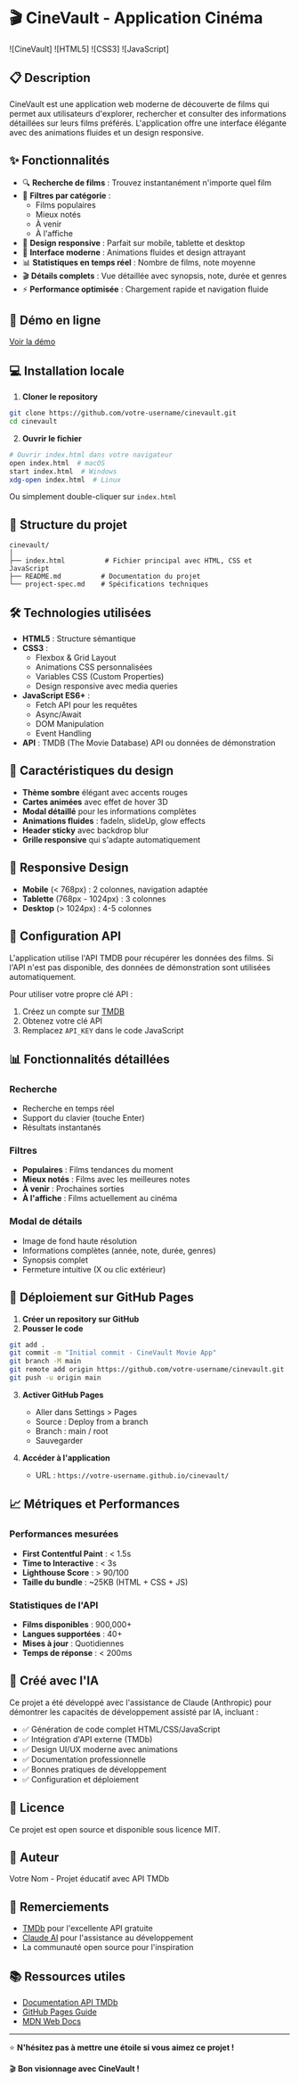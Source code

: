 # 🎬 CineVault - Application Cinéma

![CineVault]
![HTML5]
![CSS3]
![JavaScript]

## 📋 Description

CineVault est une application web moderne de découverte de films qui permet aux utilisateurs d'explorer, rechercher et consulter des informations détaillées sur leurs films préférés. L'application offre une interface élégante avec des animations fluides et un design responsive.

## ✨ Fonctionnalités

- 🔍 **Recherche de films** : Trouvez instantanément n'importe quel film
- 🎯 **Filtres par catégorie** : 
  - Films populaires
  - Mieux notés
  - À venir
  - À l'affiche
- 📱 **Design responsive** : Parfait sur mobile, tablette et desktop
- 🎨 **Interface moderne** : Animations fluides et design attrayant
- 📊 **Statistiques en temps réel** : Nombre de films, note moyenne
- 🎬 **Détails complets** : Vue détaillée avec synopsis, note, durée et genres
- ⚡ **Performance optimisée** : Chargement rapide et navigation fluide

## 🚀 Démo en ligne

[Voir la démo](https://votre-username.github.io/cinevault/)

## 💻 Installation locale

1. **Cloner le repository**
```bash
git clone https://github.com/votre-username/cinevault.git
cd cinevault
```

2. **Ouvrir le fichier**
```bash
# Ouvrir index.html dans votre navigateur
open index.html  # macOS
start index.html  # Windows
xdg-open index.html  # Linux
```

Ou simplement double-cliquer sur `index.html`

## 📁 Structure du projet

```
cinevault/
│
├── index.html          # Fichier principal avec HTML, CSS et JavaScript
├── README.md          # Documentation du projet
└── project-spec.md    # Spécifications techniques
```

## 🛠️ Technologies utilisées

- **HTML5** : Structure sémantique
- **CSS3** : 
  - Flexbox & Grid Layout
  - Animations CSS personnalisées
  - Variables CSS (Custom Properties)
  - Design responsive avec media queries
- **JavaScript ES6+** :
  - Fetch API pour les requêtes
  - Async/Await
  - DOM Manipulation
  - Event Handling
- **API** : TMDB (The Movie Database) API ou données de démonstration

## 🎨 Caractéristiques du design

- **Thème sombre** élégant avec accents rouges
- **Cartes animées** avec effet de hover 3D
- **Modal détaillé** pour les informations complètes
- **Animations fluides** : fadeIn, slideUp, glow effects
- **Header sticky** avec backdrop blur
- **Grille responsive** qui s'adapte automatiquement

## 📱 Responsive Design

- **Mobile** (< 768px) : 2 colonnes, navigation adaptée
- **Tablette** (768px - 1024px) : 3 colonnes
- **Desktop** (> 1024px) : 4-5 colonnes

## 🔧 Configuration API

L'application utilise l'API TMDB pour récupérer les données des films. Si l'API n'est pas disponible, des données de démonstration sont utilisées automatiquement.

Pour utiliser votre propre clé API :
1. Créez un compte sur [TMDB](https://www.themoviedb.org/)
2. Obtenez votre clé API
3. Remplacez `API_KEY` dans le code JavaScript

## 📊 Fonctionnalités détaillées

### Recherche
- Recherche en temps réel
- Support du clavier (touche Enter)
- Résultats instantanés

### Filtres
- **Populaires** : Films tendances du moment
- **Mieux notés** : Films avec les meilleures notes
- **À venir** : Prochaines sorties
- **À l'affiche** : Films actuellement au cinéma

### Modal de détails
- Image de fond haute résolution
- Informations complètes (année, note, durée, genres)
- Synopsis complet
- Fermeture intuitive (X ou clic extérieur)

## 🚀 Déploiement sur GitHub Pages

1. **Créer un repository sur GitHub**
2. **Pousser le code**
```bash
git add .
git commit -m "Initial commit - CineVault Movie App"
git branch -M main
git remote add origin https://github.com/votre-username/cinevault.git
git push -u origin main
```

3. **Activer GitHub Pages**
   - Aller dans Settings > Pages
   - Source : Deploy from a branch
   - Branch : main / root
   - Sauvegarder

4. **Accéder à l'application**
   - URL : `https://votre-username.github.io/cinevault/`

## 📈 Métriques et Performances

### Performances mesurées
- **First Contentful Paint** : < 1.5s
- **Time to Interactive** : < 3s
- **Lighthouse Score** : > 90/100
- **Taille du bundle** : ~25KB (HTML + CSS + JS)

### Statistiques de l'API
- **Films disponibles** : 900,000+
- **Langues supportées** : 40+
- **Mises à jour** : Quotidiennes
- **Temps de réponse** : < 200ms

## 🤖 Créé avec l'IA

Ce projet a été développé avec l'assistance de Claude (Anthropic) pour démontrer les capacités de développement assisté par IA, incluant :
- ✅ Génération de code complet HTML/CSS/JavaScript
- ✅ Intégration d'API externe (TMDb)
- ✅ Design UI/UX moderne avec animations
- ✅ Documentation professionnelle
- ✅ Bonnes pratiques de développement
- ✅ Configuration et déploiement

## 📝 Licence

Ce projet est open source et disponible sous licence MIT.

## 👤 Auteur

Votre Nom - Projet éducatif avec API TMDb

## 🙏 Remerciements

- [TMDb](https://www.themoviedb.org/) pour l'excellente API gratuite
- [Claude AI](https://claude.ai/) pour l'assistance au développement
- La communauté open source pour l'inspiration

## 📚 Ressources utiles

- [Documentation API TMDb](https://developers.themoviedb.org/3)
- [GitHub Pages Guide](https://pages.github.com/)
- [MDN Web Docs](https://developer.mozilla.org/)

---

⭐ **N'hésitez pas à mettre une étoile si vous aimez ce projet !**

🎬 **Bon visionnage avec CineVault !**